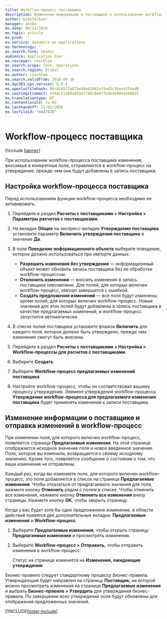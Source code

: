 ```yaml
---
title: Workflow-процесс поставщика
description: Изменение информации о поставщике и использование workflow-процесса для ее утверждения.
author: mikefalkner
manager: annbe
ms.date: 08/24/2018
ms.topic: article
ms.prod: ''
ms.service: dynamics-ax-applications
ms.technology: ''
ms.search.form: Vendor
audience: Application User
ms.reviewer: roschlom
ms.search.scope: Core, Operations
ms.search.region: Global
ms.author: roschlom
ms.search.validFrom: 2018-08-30
ms.dyn365.ops.version: 8.0.4
ms.openlocfilehash: 00cdc657fa075e84e62682e33ed3c1bace3f4ad0
ms.sourcegitcommit: e544c51a68ad5daf748c0e877bdbde094ad40bd2
ms.translationtype: HT
ms.contentlocale: ru-RU
ms.lasthandoff: 11/03/2020
ms.locfileid: "4447428"
---
```

# <a name="vendor-workflow"></a>Workflow-процесс поставщика

[!include [banner](../includes/banner.md)]

При использовании workflow-процесса поставщика изменения, вносимые в конкретные поля, отправляются в workflow-процесс на утверждение, прежде чем они будут добавлены в запись поставщика.

## <a name="set-up-the-vendor-workflow"></a>Настройка workflow-процесса поставщика

Перед использованием функции workflow-процесса необходимо ее активировать.

1. Перейдите в раздел **Расчеты с поставщиками \> Настройка \> Параметры расчетов с поставщиками**.
2. На вкладке **Общее** на экспресс-вкладке **Утверждение поставщика** установите параметр **Включить утверждения поставщика** в значение **Да**.
3. В поле **Поведение информационного объекта** выберите поведение, которое должно использоваться при импорте данных:

    - **Разрешить изменения без утверждения** — информационный объект может обновить запись поставщика без ее обработки workflow-процессом.
    - **Отклонить изменения** — вносить изменения в запись поставщика невозможно. Для полей, для которых включен workflow-процесс, импорт завершится с ошибкой.
    - **Создать предложения изменений** — все поля будут изменены, кроме полей, для которых включен workflow-процесс. Новые значения для этих полей будут добавлены в запись поставщика в качестве предлагаемых изменений, и workflow-процесс запустится автоматически.

4. В списке полей поставщика установите флажок **Включить** для каждого поля, которое должно быть утверждено, прежде чем изменения смогут быть внесены.
5. Перейдите в раздел **Расчеты с поставщиками \> Настройка \> Workflow-процессы для расчетов с поставщиками**.
6. Выберите **Создать**.
7. Выберите **Workflow-процесс предлагаемых изменений поставщика**. 
8. Настройте workflow-процесс, чтобы он соответствовал вашему процессу утверждения. Элемент утверждения workflow-процесса **Утверждение workflow-процесса для предлагаемого изменения поставщика** будет применять изменения к записи поставщика.

## <a name="change-vendor-information-and-submit-the-changes-to-the-workflow"></a>Изменение информации о поставщике и отправка изменений в workflow-процесс

При изменении поля, для которого включен workflow-процесс, появляется страница **Предлагаемые изменения**. На этой странице отображается исходное значение поля и новое введенное значение. Поле, которое вы изменили, возвращается к своему исходному значению. Кроме того, появляется сообщение о состоянии о том, что ваши изменения не отправлены. 

Каждый раз, когда вы изменяете поле, для которого включен workflow-процесс, это поле добавляется в список на странице **Предлагаемые изменения**. Чтобы отказаться от предлагаемого значения для поля, нажмите кнопку **Отменить** рядом с полем в списке. Чтобы отменить все изменения, нажмите кнопку **Отменить все изменения** внизу страницы. Нажмите кнопку **OK**, чтобы закрыть страницу.

Когда у вас будет хотя бы одно предложенное изменение, в области действий появятся две дополнительные вкладки: **Предлагаемые изменения** и **Workflow-процесс**.

1. Выберите **Предлагаемые изменения**, чтобы открыть страницу **Предлагаемые изменения** и просмотреть изменения.
2. Выберите **Workflow-процесс \> Отправить**, чтобы отправить изменения в workflow-процесс.

    Статус на странице изменится на **Изменения, ожидающие утверждения**.

Бизнес-правило следует стандартному процессу бизнес-правила. Утверждающий будет направлен на страницу **Поставщик**, на которой можно просмотреть изменения на странице **Предлагаемые изменения** и выбрать **Бизнес-правило \> Утвердить** для утверждения бизнес-правила. По завершении всех утверждений поля будут обновлены для отображения предложенных значений.


[!INCLUDE[footer-include](../../includes/footer-banner.md)]